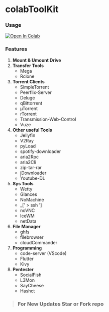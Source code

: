 # colabToolKit

### Usage

<a href="https://colab.research.google.com/github/DIp15739/colabToolKit/blob/main/colabToolKit.ipynb" target="_parent\"><img src="https://colab.research.google.com/assets/colab-badge.svg" alt="Open In Colab"/></a>

### Features

1.  **Mount & Umount Drive**
2.  **Transfer Tools** 
    -   Mega 
    -   Rclone
3.  **Torrent Clients**  
    -   SimpleTorrent
    -   Peerflix-Server
    -   Deluge
    -   qBittorrent
    -   µTorrent
    -   rTorrent
    -   Transmission-Web-Control
    -   Vuze
4.  **Other useful Tools**
    -   Jellyfin
    -   V2Ray
    -   pyLoad
    -   spotify-downloader
    -   aria2Rpc
    -   aria2Cli
    -   zip-tar-rar
    -   jDownloader
    -   Youtube-DL
5.  **Sys Tools**
    -   Wetty
    -   Glances
    -   NoMachine
    -   \_[' > ssh ']
    -   noVNC
    -   IceWM
    -   netData
6.  **File Manager**
    -   ghfs
    -   filebrowser
    -   cloudCommander
7.  **Programming**
    -   code-server (VScode) 
    -   Flutter 
    -   Kivy
8.  **Pentester**
    -   SocialFish
    -   L3Mon
    -   SayCheese
    -   Hashct

> ### For New Updates Star or Fork repo
